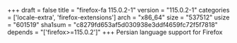 +++
draft = false
title = "firefox-fa 115.0.2-1"
version = "115.0.2-1"
categories = ['locale-extra', 'firefox-extensions']
arch = "x86_64"
size = "537512"
usize = "601519"
sha1sum = "c8279fd653af5d030938e3ddf4659fc72f5f7818"
depends = "['firefox>=115.0.2']"
+++
Persian language support for Firefox